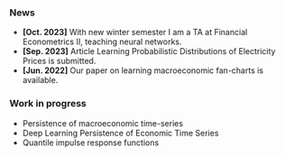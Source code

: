 <!-- <h1 id="news"></h1> -->
<!-- <h2 style="margin: 60px 0px -15px;">News</h2> -->
<!-- <h2>News</h2> -->
### News

- **[Oct. 2023]** With new winter semester I am a TA at Financial Econometrics II, teaching neural networks.
- **[Sep. 2023]** Article Learning Probabilistic Distributions of Electricity Prices is submitted.
- **[Jun. 2022]** Our paper on learning macroeconomic fan-charts is available.

### Work in progress

- Persistence of macroeconomic time-series
- Deep Learning Persistence of Economic Time Series
- Quantile impulse response functions
